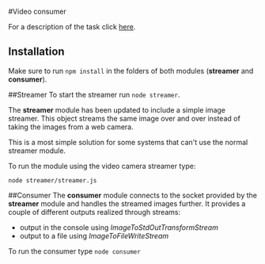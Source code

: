 #Video consumer

For a description of the task click [here](Task.md).

## Installation 
Make sure to run `npm install` in the folders of both modules (__streamer__ and __consumer__).

##Streamer
To start the streamer run `node streamer`.

The __streamer__ module has been updated to include a simple image streamer. This object streams the same image over and over instead of taking the images from a web camera. 

This is a most simple solution for some systems that can't use the normal streamer module.

To run the module using the video camera streamer type:

```
node streamer/streamer.js
```

##Consumer
The __consumer__ module connects to the socket provided by the __streamer__ module and handles the streamed images further.
It provides a couple of different outputs realized through streams:

* output in the console using _ImageToStdOutTransformStream_
* output to a file using _ImageToFileWriteStream_

To run the consumer type `node consumer`




